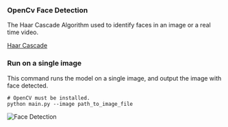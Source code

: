### OpenCv Face Detection

The Haar Cascade Algorithm used to identify faces in an
image or a real time video.

[Haar Cascade](https://github.com/opencv/opencv/tree/master/data/haarcascades)

### Run on a single image
This command runs the model on a single image, and output the image with face detected.

```
# OpenCV must be installed.
python main.py --image path_to_image_file
```

![Face Detection](https://i.imgur.com/wIqCMMa.png)